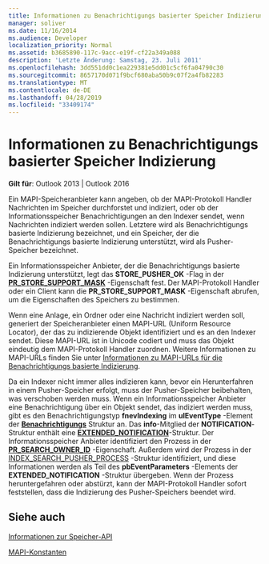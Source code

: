 ```yaml
---
title: Informationen zu Benachrichtigungs basierter Speicher Indizierung
manager: soliver
ms.date: 11/16/2014
ms.audience: Developer
localization_priority: Normal
ms.assetid: b3685890-117c-9acc-e19f-cf22a349a088
description: 'Letzte Änderung: Samstag, 23. Juli 2011'
ms.openlocfilehash: 3dd551dd0c1ea229381e5dd01c5cf6fa04790c30
ms.sourcegitcommit: 8657170d071f9bcf680aba50b9c07f2a4fb82283
ms.translationtype: MT
ms.contentlocale: de-DE
ms.lasthandoff: 04/28/2019
ms.locfileid: "33409174"
---
```

# <a name="about-notification-based-store-indexing"></a>Informationen zu Benachrichtigungs basierter Speicher Indizierung

  
  
**Gilt für**: Outlook 2013 | Outlook 2016 
  
Ein MAPI-Speicheranbieter kann angeben, ob der MAPI-Protokoll Handler Nachrichten im Speicher durchforstet und indiziert, oder ob der Informationsspeicher Benachrichtigungen an den Indexer sendet, wenn Nachrichten indiziert werden sollen. Letztere wird als Benachrichtigungs basierte Indizierung bezeichnet, und ein Speicher, der die Benachrichtigungs basierte Indizierung unterstützt, wird als Pusher-Speicher bezeichnet.
  
Ein Informationsspeicher Anbieter, der die Benachrichtigungs basierte Indizierung unterstützt, legt das **STORE_PUSHER_OK** -Flag in der **[PR_STORE_SUPPORT_MASK](pidtagstoresupportmask-canonical-property.md)** -Eigenschaft fest. Der MAPI-Protokoll Handler oder ein Client kann die **PR_STORE_SUPPORT_MASK** -Eigenschaft abrufen, um die Eigenschaften des Speichers zu bestimmen. 
  
Wenn eine Anlage, ein Ordner oder eine Nachricht indiziert werden soll, generiert der Speicheranbieter einen MAPI-URL (Uniform Resource Locator), der das zu indizierende Objekt identifiziert und es an den Indexer sendet. Diese MAPI-URL ist in Unicode codiert und muss das Objekt eindeutig dem MAPI-Protokoll Handler zuordnen. Weitere Informationen zu MAPI-URLs finden Sie unter [Informationen zu MAPI-URLs für die Benachrichtigungs basierte Indizierung](about-mapi-urls-for-notification-based-indexing.md).
  
Da ein Indexer nicht immer alles indizieren kann, bevor ein Herunterfahren in einem Pusher-Speicher erfolgt, muss der Pusher-Speicher beibehalten, was verschoben werden muss. Wenn ein Informationsspeicher Anbieter eine Benachrichtigung über ein Objekt sendet, das indiziert werden muss, gibt es den Benachrichtigungstyp **fnevIndexing** im **ulEventType** -Element der **[Benachrichtigungs](notification.md)** Struktur an. Das **info**-Mitglied der **NOTIFICATION**-Struktur enthält eine **[EXTENDED_NOTIFICATION](extended_notification.md)**-Struktur. Der Informationsspeicher Anbieter identifiziert den Prozess in der **[PR_SEARCH_OWNER_ID](pidtagsearchownerid-canonical-property.md)** -Eigenschaft. Außerdem wird der Prozess in der [INDEX_SEARCH_PUSHER_PROCESS](index_search_pusher_process.md) -Struktur identifiziert, und diese Informationen werden als Teil des **pbEventParameters** -Elements der **EXTENDED_NOTIFICATION** -Struktur übergeben. Wenn der Prozess heruntergefahren oder abstürzt, kann der MAPI-Protokoll Handler sofort feststellen, dass die Indizierung des Pusher-Speichers beendet wird. 
  
## <a name="see-also"></a>Siehe auch



[Informationen zur Speicher-API](about-the-store-api.md)
  
[MAPI-Konstanten](mapi-constants.md)

